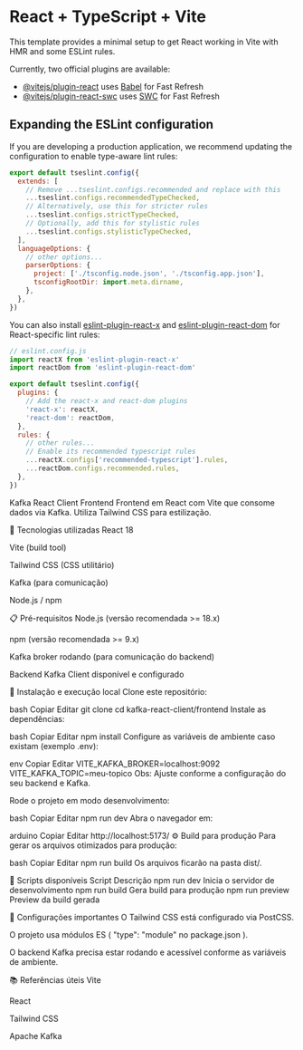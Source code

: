 # React + TypeScript + Vite

This template provides a minimal setup to get React working in Vite with HMR and some ESLint rules.

Currently, two official plugins are available:

- [@vitejs/plugin-react](https://github.com/vitejs/vite-plugin-react/blob/main/packages/plugin-react) uses [Babel](https://babeljs.io/) for Fast Refresh
- [@vitejs/plugin-react-swc](https://github.com/vitejs/vite-plugin-react/blob/main/packages/plugin-react-swc) uses [SWC](https://swc.rs/) for Fast Refresh

## Expanding the ESLint configuration

If you are developing a production application, we recommend updating the configuration to enable type-aware lint rules:

```js
export default tseslint.config({
  extends: [
    // Remove ...tseslint.configs.recommended and replace with this
    ...tseslint.configs.recommendedTypeChecked,
    // Alternatively, use this for stricter rules
    ...tseslint.configs.strictTypeChecked,
    // Optionally, add this for stylistic rules
    ...tseslint.configs.stylisticTypeChecked,
  ],
  languageOptions: {
    // other options...
    parserOptions: {
      project: ['./tsconfig.node.json', './tsconfig.app.json'],
      tsconfigRootDir: import.meta.dirname,
    },
  },
})
```

You can also install [eslint-plugin-react-x](https://github.com/Rel1cx/eslint-react/tree/main/packages/plugins/eslint-plugin-react-x) and [eslint-plugin-react-dom](https://github.com/Rel1cx/eslint-react/tree/main/packages/plugins/eslint-plugin-react-dom) for React-specific lint rules:

```js
// eslint.config.js
import reactX from 'eslint-plugin-react-x'
import reactDom from 'eslint-plugin-react-dom'

export default tseslint.config({
  plugins: {
    // Add the react-x and react-dom plugins
    'react-x': reactX,
    'react-dom': reactDom,
  },
  rules: {
    // other rules...
    // Enable its recommended typescript rules
    ...reactX.configs['recommended-typescript'].rules,
    ...reactDom.configs.recommended.rules,
  },
})
```

Kafka React Client Frontend
Frontend em React com Vite que consome dados via Kafka. Utiliza Tailwind CSS para estilização.

🚀 Tecnologias utilizadas
React 18

Vite (build tool)

Tailwind CSS (CSS utilitário)

Kafka (para comunicação)

Node.js / npm

📋 Pré-requisitos
Node.js (versão recomendada >= 18.x)

npm (versão recomendada >= 9.x)

Kafka broker rodando (para comunicação do backend)

Backend Kafka Client disponível e configurado

🔧 Instalação e execução local
Clone este repositório:

bash
Copiar
Editar
git clone <url-do-repositorio>
cd kafka-react-client/frontend
Instale as dependências:

bash
Copiar
Editar
npm install
Configure as variáveis de ambiente caso existam (exemplo .env):

env
Copiar
Editar
VITE_KAFKA_BROKER=localhost:9092
VITE_KAFKA_TOPIC=meu-topico
Obs: Ajuste conforme a configuração do seu backend e Kafka.

Rode o projeto em modo desenvolvimento:

bash
Copiar
Editar
npm run dev
Abra o navegador em:

arduino
Copiar
Editar
http://localhost:5173/
⚙️ Build para produção
Para gerar os arquivos otimizados para produção:

bash
Copiar
Editar
npm run build
Os arquivos ficarão na pasta dist/.

🧹 Scripts disponíveis
Script	Descrição
npm run dev	Inicia o servidor de desenvolvimento
npm run build	Gera build para produção
npm run preview	Preview da build gerada

📝 Configurações importantes
O Tailwind CSS está configurado via PostCSS.

O projeto usa módulos ES ( "type": "module" no package.json ).

O backend Kafka precisa estar rodando e acessível conforme as variáveis de ambiente.

📚 Referências úteis
Vite

React

Tailwind CSS

Apache Kafka

